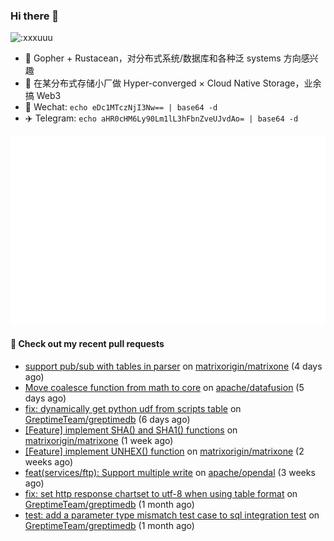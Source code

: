 ### Hi there 👋

<img src="https://count.getloli.com/get/@:xxxuuu" alt=":xxxuuu" width="20%" />

- 🔭 Gopher + Rustacean，对分布式系统/数据库和各种泛 systems 方向感兴趣
- 🎈 在某分布式存储小厂做 Hyper-converged × Cloud Native Storage，业余搞 Web3
- 💬 Wechat: `echo eDc1MTczNjI3Nw== | base64 -d`
- ✈️ Telegram: `echo aHR0cHM6Ly90Lm1lL3hFbnZveUJvdAo= | base64 -d`

![stats](https://raw.githubusercontent.com/xxxuuu/xxxuuu/main/github-metrics.svg)

#### 🔨 Check out my recent pull requests

- [support pub/sub with tables in parser](https://github.com/matrixorigin/matrixone/pull/15709) on [matrixorigin/matrixone](https://github.com/matrixorigin/matrixone) (4 days ago)
- [Move coalesce function from math to core](https://github.com/apache/datafusion/pull/10201) on [apache/datafusion](https://github.com/apache/datafusion) (5 days ago)
- [fix: dynamically get python udf from scripts table](https://github.com/GreptimeTeam/greptimedb/pull/3774) on [GreptimeTeam/greptimedb](https://github.com/GreptimeTeam/greptimedb) (6 days ago)
- [[Feature] implement SHA() and SHA1() functions](https://github.com/matrixorigin/matrixone/pull/15583) on [matrixorigin/matrixone](https://github.com/matrixorigin/matrixone) (1 week ago)
- [[Feature] implement UNHEX() function](https://github.com/matrixorigin/matrixone/pull/15410) on [matrixorigin/matrixone](https://github.com/matrixorigin/matrixone) (2 weeks ago)
- [feat(services/ftp): Support multiple write](https://github.com/apache/opendal/pull/4425) on [apache/opendal](https://github.com/apache/opendal) (3 weeks ago)
- [fix: set http response chartset to utf-8 when using table format](https://github.com/GreptimeTeam/greptimedb/pull/3571) on [GreptimeTeam/greptimedb](https://github.com/GreptimeTeam/greptimedb) (1 month ago)
- [test: add a parameter type mismatch test case to sql integration test](https://github.com/GreptimeTeam/greptimedb/pull/3568) on [GreptimeTeam/greptimedb](https://github.com/GreptimeTeam/greptimedb) (1 month ago)
